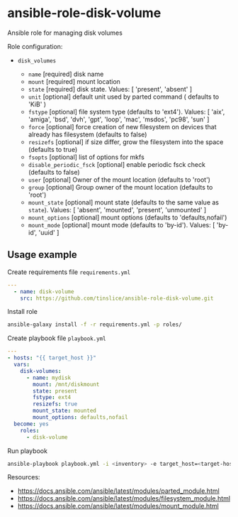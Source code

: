 # ansible-role-disk-volume

Ansible role for managing disk volumes

Role configuration:

- `disk_volumes`

  - `name` [required] disk name
  - `mount` [required] mount location
  - `state` [required] disk state. Values: [ 'present', 'absent' ]
  - `unit` [optional] default unit used by parted command ( defaults to 'KiB' )
  - `fstype` [optional] file system type (defaults to 'ext4'). Values: [ 'aix', 'amiga', 'bsd', 'dvh', 'gpt', 'loop', 'mac', 'msdos', 'pc98', 'sun' ]
  - `force` [optional] force creation of new filesystem on devices that already has filesystem (defaults to false)
  - `resizefs` [optional] if size differ, grow the filesystem into the space (defaults to true)
  - `fsopts` [optional] list of options for mkfs
  - `disable_periodic_fsck` [optional] enable periodic fsck check (defaults to false)
  - `user` [optional] Owner of the mount location (defaults to 'root')
  - `group` [optional] Group owner of the mount location (defaults to 'root')
  - `mount_state` [optional] mount state (defaults to the same value as `state`). Values: [ 'absent', 'mounted', 'present', 'unmounted' ]
  - `mount_options` [optional] mount options (defaults to 'defaults,nofail')
  - `mount_mode` [optional] mount mode (defaults to 'by-id'). Values: [ 'by-id', 'uuid' ]

## Usage example

Create requirements file `requirements.yml`

```yml
---
  - name: disk-volume
    src: https://github.com/tinslice/ansible-role-disk-volume.git
```

Install role

```bash
ansible-galaxy install -f -r requirements.yml -p roles/
```

Create playbook file `playbook.yml`

```yml
---
- hosts: "{{ target_host }}"
  vars:
    disk-volumes:
      - name: mydisk 
        mount: /mnt/diskmount 
        state: present 
        fstype: ext4 
        resizefs: true  
        mount_state: mounted 
        mount_options: defaults,nofail  
  become: yes
    roles:
      - disk-volume
```

Run playbook

```bash
ansible-playbook playbook.yml -i <inventory> -e target_host=<target-host> 
```

Resources:

- <https://docs.ansible.com/ansible/latest/modules/parted_module.html>
- <https://docs.ansible.com/ansible/latest/modules/filesystem_module.html>
- <https://docs.ansible.com/ansible/latest/modules/mount_module.html>
